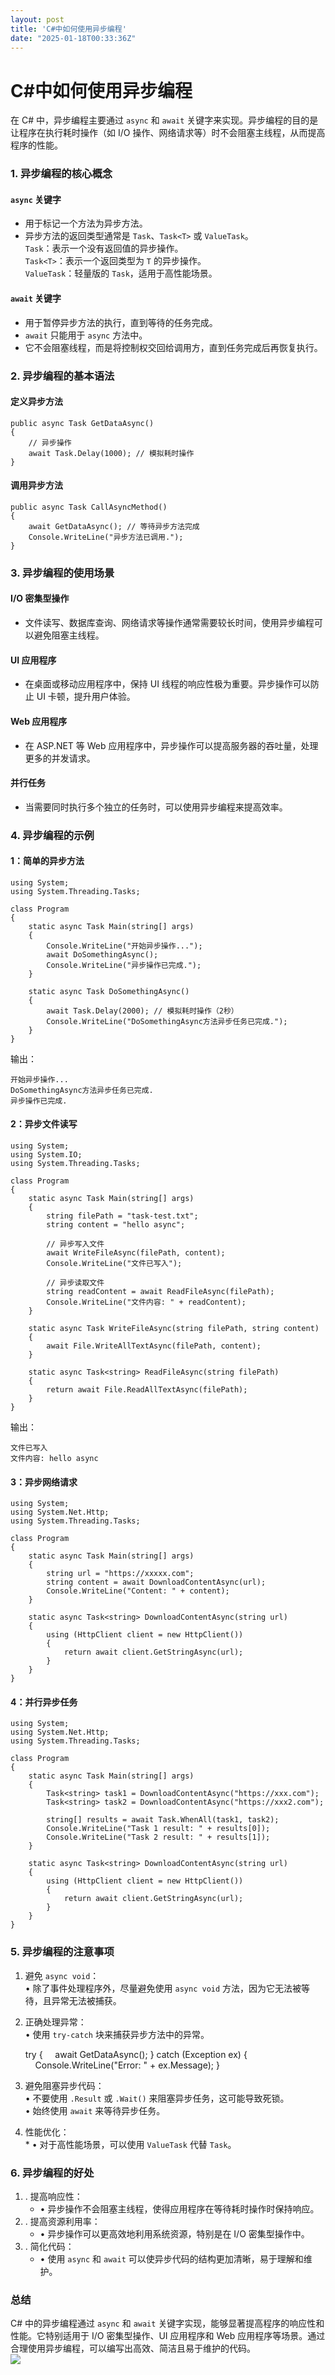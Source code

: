 ```yaml
---
layout: post
title: 'C#中如何使用异步编程'
date: "2025-01-18T00:33:36Z"
---
```

C#中如何使用异步编程
===========

在 C# 中，异步编程主要通过 `async` 和 `await` 关键字来实现。异步编程的目的是让程序在执行耗时操作（如 I/O 操作、网络请求等）时不会阻塞主线程，从而提高程序的性能。

### 1\. 异步编程的核心概念

#### `async` 关键字

*   用于标记一个方法为异步方法。
*   异步方法的返回类型通常是 `Task`、`Task<T>` 或 `ValueTask`。  
    `Task`：表示一个没有返回值的异步操作。  
    `Task<T>`：表示一个返回类型为 `T` 的异步操作。  
    `ValueTask`：轻量版的 `Task`，适用于高性能场景。

#### `await` 关键字

*   用于暂停异步方法的执行，直到等待的任务完成。
*   `await` 只能用于 `async` 方法中。
*   它不会阻塞线程，而是将控制权交回给调用方，直到任务完成后再恢复执行。

### 2\. 异步编程的基本语法

#### 定义异步方法

    public async Task GetDataAsync()
    {
        // 异步操作
        await Task.Delay(1000); // 模拟耗时操作
    }
    

#### 调用异步方法

    public async Task CallAsyncMethod()
    {
        await GetDataAsync(); // 等待异步方法完成
        Console.WriteLine("异步方法已调用.");
    }
    

### 3\. 异步编程的使用场景

#### I/O 密集型操作

*   文件读写、数据库查询、网络请求等操作通常需要较长时间，使用异步编程可以避免阻塞主线程。

#### UI 应用程序

*   在桌面或移动应用程序中，保持 UI 线程的响应性极为重要。异步操作可以防止 UI 卡顿，提升用户体验。

#### Web 应用程序

*   在 ASP.NET 等 Web 应用程序中，异步操作可以提高服务器的吞吐量，处理更多的并发请求。

#### 并行任务

*   当需要同时执行多个独立的任务时，可以使用异步编程来提高效率。

### 4\. 异步编程的示例

#### 1：简单的异步方法

    using System;
    using System.Threading.Tasks;
    
    class Program
    {
        static async Task Main(string[] args)
        {
            Console.WriteLine("开始异步操作...");
            await DoSomethingAsync();
            Console.WriteLine("异步操作已完成.");
        }
    
        static async Task DoSomethingAsync()
        {
            await Task.Delay(2000); // 模拟耗时操作（2秒）
            Console.WriteLine("DoSomethingAsync方法异步任务已完成.");
        }
    }
    

输出：

    开始异步操作...
    DoSomethingAsync方法异步任务已完成.
    异步操作已完成.
    

#### 2：异步文件读写

    using System;
    using System.IO;
    using System.Threading.Tasks;
    
    class Program
    {
        static async Task Main(string[] args)
        {
            string filePath = "task-test.txt";
            string content = "hello async";
    
            // 异步写入文件
            await WriteFileAsync(filePath, content);
            Console.WriteLine("文件已写入");
    
            // 异步读取文件
            string readContent = await ReadFileAsync(filePath);
            Console.WriteLine("文件内容: " + readContent);
        }
    
        static async Task WriteFileAsync(string filePath, string content)
        {
            await File.WriteAllTextAsync(filePath, content);
        }
    
        static async Task<string> ReadFileAsync(string filePath)
        {
            return await File.ReadAllTextAsync(filePath);
        }
    }
    

输出：

    文件已写入
    文件内容: hello async
    

#### 3：异步网络请求

    using System;
    using System.Net.Http;
    using System.Threading.Tasks;
    
    class Program
    {
        static async Task Main(string[] args)
        {
            string url = "https://xxxxx.com";
            string content = await DownloadContentAsync(url);
            Console.WriteLine("Content: " + content);
        }
    
        static async Task<string> DownloadContentAsync(string url)
        {
            using (HttpClient client = new HttpClient())
            {
                return await client.GetStringAsync(url);
            }
        }
    }
    

#### 4：并行异步任务

    using System;
    using System.Net.Http;
    using System.Threading.Tasks;
    
    class Program
    {
        static async Task Main(string[] args)
        {
            Task<string> task1 = DownloadContentAsync("https://xxx.com");
            Task<string> task2 = DownloadContentAsync("https://xxx2.com");
    
            string[] results = await Task.WhenAll(task1, task2);
            Console.WriteLine("Task 1 result: " + results[0]);
            Console.WriteLine("Task 2 result: " + results[1]);
        }
    
        static async Task<string> DownloadContentAsync(string url)
        {
            using (HttpClient client = new HttpClient())
            {
                return await client.GetStringAsync(url);
            }
        }
    }
    

### 5\. 异步编程的注意事项

1.  避免 `async void`：  
    • 除了事件处理程序外，尽量避免使用 `async void` 方法，因为它无法被等待，且异常无法被捕获。
2.  正确处理异常：  
    • 使用 `try-catch` 块来捕获异步方法中的异常。

    try
    {
        await GetDataAsync();
    }
    catch (Exception ex)
    {
        Console.WriteLine("Error: " + ex.Message);
    }
    

3.  避免阻塞异步代码：  
    • 不要使用 `.Result` 或 `.Wait()` 来阻塞异步任务，这可能导致死锁。  
    • 始终使用 `await` 来等待异步任务。
4.  性能优化：  
    \* • 对于高性能场景，可以使用 `ValueTask` 代替 `Task`。

### 6\. 异步编程的好处

1.  . 提高响应性：
    *   • 异步操作不会阻塞主线程，使得应用程序在等待耗时操作时保持响应。
2.  . 提高资源利用率：
    *   • 异步操作可以更高效地利用系统资源，特别是在 I/O 密集型操作中。
3.  . 简化代码：
    *   • 使用 `async` 和 `await` 可以使异步代码的结构更加清晰，易于理解和维护。

### 总结

C# 中的异步编程通过 `async` 和 `await` 关键字实现，能够显著提高程序的响应性和性能。它特别适用于 I/O 密集型操作、UI 应用程序和 Web 应用程序等场景。通过合理使用异步编程，可以编写出高效、简洁且易于维护的代码。  
![](https://img2024.cnblogs.com/blog/2063798/202501/2063798-20250107184344767-318666610.png)